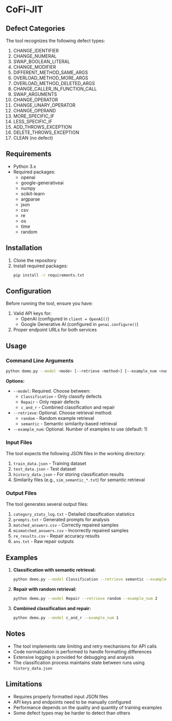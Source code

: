 # CoFi-JIT

## Defect Categories

The tool recognizes the following defect types:

1. CHANGE_IDENTIFIER
2. CHANGE_NUMERAL
3. SWAP_BOOLEAN_LITERAL
4. CHANGE_MODIFIER
5. DIFFERENT_METHOD_SAME_ARGS
6. OVERLOAD_METHOD_MORE_ARGS
7. OVERLOAD_METHOD_DELETED_ARGS
8. CHANGE_CALLER_IN_FUNCTION_CALL
9. SWAP_ARGUMENTS
10. CHANGE_OPERATOR
11. CHANGE_UNARY_OPERATOR
12. CHANGE_OPERAND
13. MORE_SPECIFIC_IF
14. LESS_SPECIFIC_IF
15. ADD_THROWS_EXCEPTION
16. DELETE_THROWS_EXCEPTION
17. CLEAN (no defect)

## Requirements

- Python 3.x
- Required packages:
  - openai
  - google-generativeai
  - numpy
  - scikit-learn
  - argparse
  - json
  - csv
  - re
  - os
  - time
  - random

## Installation

1. Clone the repository
2. Install required packages:
   ```bash
   pip install -r requirements.txt
   ```

## Configuration

Before running the tool, ensure you have:

1. Valid API keys for:
   - OpenAI (configured in `client = OpenAI()`)
   - Google Generative AI (configured in `genai.configure()`)
2. Proper endpoint URLs for both services

## Usage

### Command Line Arguments

```bash
python demo.py --model <mode> [--retrieve <method>] [--example_num <number>]
```

**Options:**
- `--model`: Required. Choose between:
  - `Classification` - Only classify defects
  - `Repair` - Only repair defects
  - `c_and_r` - Combined classification and repair
- `--retrieve`: Optional. Choose retrieval method:
  - `random` - Random example retrieval
  - `semantic` - Semantic similarity-based retrieval
- `--example_num`: Optional. Number of examples to use (default: 1)

### Input Files

The tool expects the following JSON files in the working directory:

1. `train_data.json` - Training dataset
2. `test_data.json` - Test dataset
3. `history_data.json` - For storing classification results
4. Similarity files (e.g., `sim_semantic_*.txt`) for semantic retrieval

### Output Files

The tool generates several output files:

1. `category_stats_log.txt` - Detailed classification statistics
2. `prompts.txt` - Generated prompts for analysis
3. `matched_answers.csv` - Correctly repaired samples
4. `mismatched_answers.csv` - Incorrectly repaired samples
5. `re_results.csv` - Repair accuracy results
6. `ans.txt` - Raw repair outputs

## Examples

1. **Classification with semantic retrieval:**
   ```bash
   python demo.py --model Classification --retrieve semantic --example_num 3
   ```

2. **Repair with random retrieval:**
   ```bash
   python demo.py --model Repair --retrieve random --example_num 2
   ```

3. **Combined classification and repair:**
   ```bash
   python demo.py --model c_and_r --example_num 1
   ```

## Notes

- The tool implements rate limiting and retry mechanisms for API calls
- Code normalization is performed to handle formatting differences
- Extensive logging is provided for debugging and analysis
- The classification process maintains state between runs using `history_data.json`

## Limitations

- Requires properly formatted input JSON files
- API keys and endpoints need to be manually configured
- Performance depends on the quality and quantity of training examples
- Some defect types may be harder to detect than others
